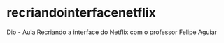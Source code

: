 # recriandointerfacenetflix
Dio - Aula Recriando a interface do Netflix com o professor Felipe Aguiar
